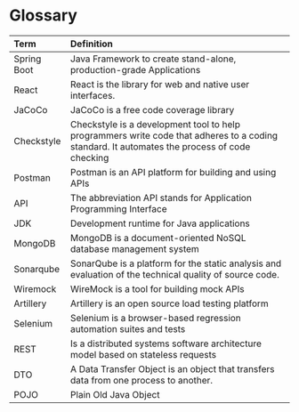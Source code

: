 # Glossary

| Term        | Definition                                                                                                                                   |
| :---------- | :------------------------------------------------------------------------------------------------------------------------------------------- |
| Spring Boot | Java Framework to create  stand-alone, production-grade Applications                                                                         |
| React       | React is the library for web and native user interfaces.                                                                                     |
| JaCoCo      | JaCoCo is a free code coverage library                                                                                                       |
| Checkstyle  | Checkstyle is a development tool to help programmers write code that adheres to a coding standard. It automates the process of code checking |
| Postman     | Postman is an API platform for building and using APIs                                                                                       |
| API         | The abbreviation API stands for Application Programming Interface                                                                            |
| JDK         | Development runtime for Java applications                                                                                                    |
| MongoDB     | MongoDB is a document-oriented NoSQL database management system                                                                              |
| Sonarqube   | SonarQube is a platform for the static analysis and evaluation of the technical quality of source code.                                      |
| Wiremock    | WireMock is a tool for building mock APIs                                                                                                    |
| Artillery   | Artillery is an open source load testing platform                                                                                            |
| Selenium    | Selenium is a browser-based regression automation suites and tests                                                                           |
| REST        | Is a distributed systems software architecture model based on stateless requests                                                             |
| DTO         | A Data Transfer Object is an object that transfers data from one process to another.                                                         |
| POJO        | Plain Old Java Object                                                                                                                        |
